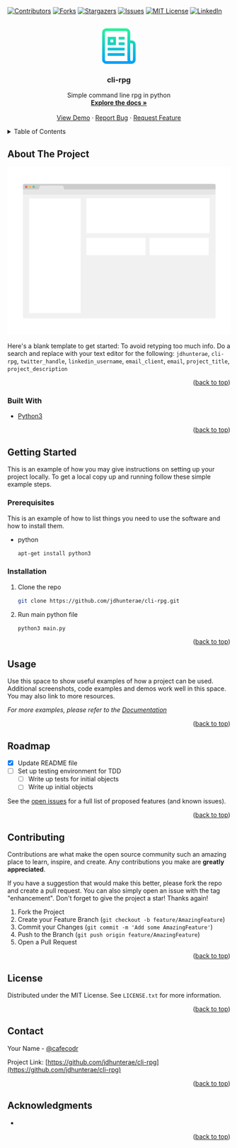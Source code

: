 <div id="top"></div>
<!--
*** Thanks for checking out the Best-README-Template. If you have a suggestion
*** that would make this better, please fork the repo and create a pull request
*** or simply open an issue with the tag "enhancement".
*** Don't forget to give the project a star!
*** Thanks again! Now go create something AMAZING! :D
-->



<!-- PROJECT SHIELDS -->
<!--
*** I'm using markdown "reference style" links for readability.
*** Reference links are enclosed in brackets [ ] instead of parentheses ( ).
*** See the bottom of this document for the declaration of the reference variables
*** for contributors-url, forks-url, etc. This is an optional, concise syntax you may use.
*** https://www.markdownguide.org/basic-syntax/#reference-style-links
-->
[![Contributors][contributors-shield]][contributors-url]
[![Forks][forks-shield]][forks-url]
[![Stargazers][stars-shield]][stars-url]
[![Issues][issues-shield]][issues-url]
[![MIT License][license-shield]][license-url]
[![LinkedIn][linkedin-shield]][linkedin-url]



<!-- PROJECT LOGO -->
<br />
<div align="center">
  <a href="https://github.com/jdhunterae/cli-rpg">
    <img src="images/logo.png" alt="Logo" width="80" height="80">
  </a>

<h3 align="center">cli-rpg</h3>

  <p align="center">
    Simple command line rpg in python
    <br />
    <a href="https://github.com/jdhunterae/cli-rpg"><strong>Explore the docs »</strong></a>
    <br />
    <br />
    <a href="https://github.com/jdhunterae/cli-rpg">View Demo</a>
    ·
    <a href="https://github.com/jdhunterae/cli-rpg/issues">Report Bug</a>
    ·
    <a href="https://github.com/jdhunterae/cli-rpg/issues">Request Feature</a>
  </p>
</div>



<!-- TABLE OF CONTENTS -->
<details>
  <summary>Table of Contents</summary>
  <ol>
    <li>
      <a href="#about-the-project">About The Project</a>
      <ul>
        <li><a href="#built-with">Built With</a></li>
      </ul>
    </li>
    <li>
      <a href="#getting-started">Getting Started</a>
      <ul>
        <li><a href="#prerequisites">Prerequisites</a></li>
        <li><a href="#installation">Installation</a></li>
      </ul>
    </li>
    <li><a href="#usage">Usage</a></li>
    <li><a href="#roadmap">Roadmap</a></li>
    <li><a href="#contributing">Contributing</a></li>
    <li><a href="#license">License</a></li>
    <li><a href="#contact">Contact</a></li>
    <li><a href="#acknowledgments">Acknowledgments</a></li>
  </ol>
</details>



<!-- ABOUT THE PROJECT -->
## About The Project

[![Product Name Screen Shot][product-screenshot]](https://example.com)

Here's a blank template to get started: To avoid retyping too much info. Do a search and replace with your text editor for the following: `jdhunterae`, `cli-rpg`, `twitter_handle`, `linkedin_username`, `email_client`, `email`, `project_title`, `project_description`

<p align="right">(<a href="#top">back to top</a>)</p>



### Built With

* [Python3](https://python.org/)

<p align="right">(<a href="#top">back to top</a>)</p>



<!-- GETTING STARTED -->
## Getting Started

This is an example of how you may give instructions on setting up your project locally.
To get a local copy up and running follow these simple example steps.

### Prerequisites

This is an example of how to list things you need to use the software and how to install them.
* python
  ```sh
  apt-get install python3
  ```

### Installation

1. Clone the repo
   ```sh
   git clone https://github.com/jdhunterae/cli-rpg.git
   ```
2. Run main python file
   ```sh
   python3 main.py
   ```

<p align="right">(<a href="#top">back to top</a>)</p>



<!-- USAGE EXAMPLES -->
## Usage

Use this space to show useful examples of how a project can be used. Additional screenshots, code examples and demos work well in this space. You may also link to more resources.

_For more examples, please refer to the [Documentation](https://example.com)_

<p align="right">(<a href="#top">back to top</a>)</p>



<!-- ROADMAP -->
## Roadmap

- [x] Update README file
- [ ] Set up testing environment for TDD
    - [ ] Write up tests for initial objects
    - [ ] Write up initial objects

See the [open issues](https://github.com/jdhunterae/cli-rpg/issues) for a full list of proposed features (and known issues).

<p align="right">(<a href="#top">back to top</a>)</p>



<!-- CONTRIBUTING -->
## Contributing

Contributions are what make the open source community such an amazing place to learn, inspire, and create. Any contributions you make are **greatly appreciated**.

If you have a suggestion that would make this better, please fork the repo and create a pull request. You can also simply open an issue with the tag "enhancement".
Don't forget to give the project a star! Thanks again!

1. Fork the Project
2. Create your Feature Branch (`git checkout -b feature/AmazingFeature`)
3. Commit your Changes (`git commit -m 'Add some AmazingFeature'`)
4. Push to the Branch (`git push origin feature/AmazingFeature`)
5. Open a Pull Request

<p align="right">(<a href="#top">back to top</a>)</p>



<!-- LICENSE -->
## License

Distributed under the MIT License. See `LICENSE.txt` for more information.

<p align="right">(<a href="#top">back to top</a>)</p>



<!-- CONTACT -->
## Contact

Your Name - [@cafecodr](https://twitter.com/cafecodr)

Project Link: [https://github.com/jdhunterae/cli-rpg](https://github.com/jdhunterae/cli-rpg)

<p align="right">(<a href="#top">back to top</a>)</p>



<!-- ACKNOWLEDGMENTS -->
## Acknowledgments

* []()

<p align="right">(<a href="#top">back to top</a>)</p>



<!-- MARKDOWN LINKS & IMAGES -->
<!-- https://www.markdownguide.org/basic-syntax/#reference-style-links -->
[contributors-shield]: https://img.shields.io/github/contributors/jdhunterae/cli-rpg.svg?style=for-the-badge
[contributors-url]: https://github.com/jdhunterae/cli-rpg/graphs/contributors
[forks-shield]: https://img.shields.io/github/forks/jdhunterae/cli-rpg.svg?style=for-the-badge
[forks-url]: https://github.com/jdhunterae/cli-rpg/network/members
[stars-shield]: https://img.shields.io/github/stars/jdhunterae/cli-rpg.svg?style=for-the-badge
[stars-url]: https://github.com/jdhunterae/cli-rpg/stargazers
[issues-shield]: https://img.shields.io/github/issues/jdhunterae/cli-rpg.svg?style=for-the-badge
[issues-url]: https://github.com/jdhunterae/cli-rpg/issues
[license-shield]: https://img.shields.io/github/license/jdhunterae/cli-rpg.svg?style=for-the-badge
[license-url]: https://github.com/jdhunterae/cli-rpg/blob/master/LICENSE.txt
[linkedin-shield]: https://img.shields.io/badge/-LinkedIn-black.svg?style=for-the-badge&logo=linkedin&colorB=555
[linkedin-url]: https://linkedin.com/in/linkedin_username
[product-screenshot]: images/screenshot.png